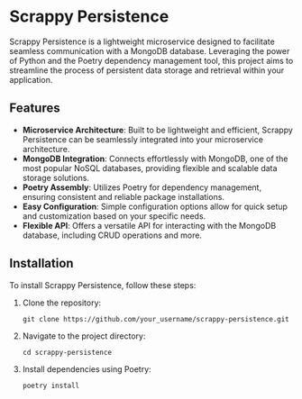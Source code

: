 # Scrappy Persistence

Scrappy Persistence is a lightweight microservice designed to facilitate seamless communication with a MongoDB database. Leveraging the power of Python and the Poetry dependency management tool, this project aims to streamline the process of persistent data storage and retrieval within your application.

## Features

- **Microservice Architecture**: Built to be lightweight and efficient, Scrappy Persistence can be seamlessly integrated into your microservice architecture.
- **MongoDB Integration**: Connects effortlessly with MongoDB, one of the most popular NoSQL databases, providing flexible and scalable data storage solutions.
- **Poetry Assembly**: Utilizes Poetry for dependency management, ensuring consistent and reliable package installations.
- **Easy Configuration**: Simple configuration options allow for quick setup and customization based on your specific needs.
- **Flexible API**: Offers a versatile API for interacting with the MongoDB database, including CRUD operations and more.

## Installation

To install Scrappy Persistence, follow these steps:

1. Clone the repository:

    ```
    git clone https://github.com/your_username/scrappy-persistence.git
    ```

2. Navigate to the project directory:

    ```
    cd scrappy-persistence
    ```

3. Install dependencies using Poetry:

    ```
    poetry install
    ```